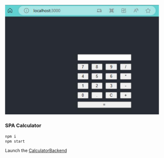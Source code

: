 ![Alt text](diagram.png?raw=true "diagram")

### SPA Calculator
```
npm i
npm start
```

Launch the [CalculatorBackend](https://github.com/daparic/CalculatorBackend.git)
